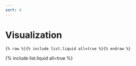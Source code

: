 ```yaml
---
sort: 4
---
```


# Visualization

```
{% raw %}{% include list.liquid all=true %}{% endraw %}
```

{% include list.liquid all=true %}
